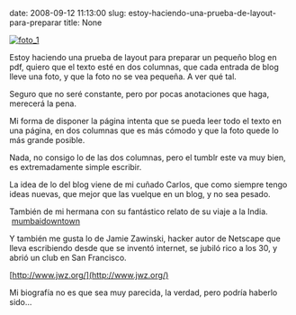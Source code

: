 date: 2008-09-12 11:13:00
slug: estoy-haciendo-una-prueba-de-layout-para-preparar
title: None

[![foto_1][1]][1]

Estoy haciendo una prueba de layout para preparar un pequeño blog en pdf, quiero que el texto esté en dos columnas, que cada entrada de blog lleve una foto, y que la foto no se vea pequeña. A ver qué tal.

Seguro que no seré constante, pero por pocas anotaciones que haga, merecerá la pena.

Mi forma de disponer la página intenta que se pueda leer todo el texto en una página, en dos columnas que es más cómodo y que la foto quede lo más grande posible.

Nada, no consigo lo de las dos columnas, pero el tumblr este va muy bien, es extremadamente simple escribir.

La idea de lo del blog viene de mi cuñado Carlos, que como siempre tengo ideas nuevas, que mejor que las vuelque en un blog, y no sea pesado.

También de mi hermana con su fantástico relato de su viaje a la India.  [mumbaidowntown](http://www.lacoctelera.com/mumbaidowntown)

Y también me gusta lo de Jamie Zawinski, hacker autor de Netscape que lleva escribiendo desde que se inventó internet, se jubiló rico a los 30, y abrió un club en San Francisco.

[http://www.jwz.org/](http://www.jwz.org/)

Mi biografía no es que sea muy parecida, la verdad, pero podría haberlo sido…

[1]: file:///Users/jjdenis/jjdenis.github.com/static/2008-09-12-estoy-haciendo-una-prueba-de-layout-para-preparar_foto1.jpg
